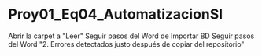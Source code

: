 # Proy01_Eq04_AutomatizacionSI
Abrir la carpet a "Leer"
Seguir pasos del Word de Importar BD 
Seguir pasos del Word "2. Errores detectados justo después de copiar del repositorio"
